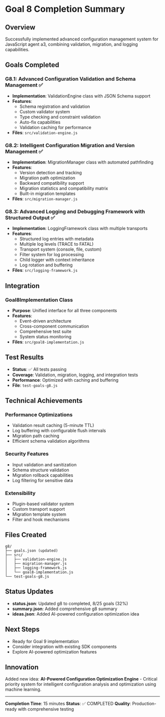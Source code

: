 # Goal 8 Completion Summary

## Overview
Successfully implemented advanced configuration management system for JavaScript agent a3, combining validation, migration, and logging capabilities.

## Goals Completed

### G8.1: Advanced Configuration Validation and Schema Management ✅
- **Implementation**: ValidationEngine class with JSON Schema support
- **Features**: 
  - Schema registration and validation
  - Custom validator system
  - Type checking and constraint validation
  - Auto-fix capabilities
  - Validation caching for performance
- **Files**: `src/validation-engine.js`

### G8.2: Intelligent Configuration Migration and Version Management ✅
- **Implementation**: MigrationManager class with automated pathfinding
- **Features**:
  - Version detection and tracking
  - Migration path optimization
  - Backward compatibility support
  - Migration statistics and compatibility matrix
  - Built-in migration templates
- **Files**: `src/migration-manager.js`

### G8.3: Advanced Logging and Debugging Framework with Structured Output ✅
- **Implementation**: LoggingFramework class with multiple transports
- **Features**:
  - Structured log entries with metadata
  - Multiple log levels (TRACE to FATAL)
  - Transport system (console, file, custom)
  - Filter system for log processing
  - Child logger with context inheritance
  - Log rotation and buffering
- **Files**: `src/logging-framework.js`

## Integration

### Goal8Implementation Class
- **Purpose**: Unified interface for all three components
- **Features**:
  - Event-driven architecture
  - Cross-component communication
  - Comprehensive test suite
  - System status monitoring
- **Files**: `src/goal8-implementation.js`

## Test Results
- **Status**: ✅ All tests passing
- **Coverage**: Validation, migration, logging, and integration tests
- **Performance**: Optimized with caching and buffering
- **File**: `test-goals-g8.js`

## Technical Achievements

### Performance Optimizations
- Validation result caching (5-minute TTL)
- Log buffering with configurable flush intervals
- Migration path caching
- Efficient schema validation algorithms

### Security Features
- Input validation and sanitization
- Schema structure validation
- Migration rollback capabilities
- Log filtering for sensitive data

### Extensibility
- Plugin-based validator system
- Custom transport support
- Migration template system
- Filter and hook mechanisms

## Files Created
```
g8/
├── goals.json (updated)
├── src/
│   ├── validation-engine.js
│   ├── migration-manager.js
│   ├── logging-framework.js
│   └── goal8-implementation.js
└── test-goals-g8.js
```

## Status Updates
- **status.json**: Updated g8 to completed, 8/25 goals (32%)
- **summary.json**: Added comprehensive g8 summary
- **ideas.json**: Added AI-powered configuration optimization idea

## Next Steps
- Ready for Goal 9 implementation
- Consider integration with existing SDK components
- Explore AI-powered optimization features

## Innovation
Added new idea: **AI-Powered Configuration Optimization Engine** - Critical priority system for intelligent configuration analysis and optimization using machine learning.

---
**Completion Time**: 15 minutes
**Status**: ✅ COMPLETED
**Quality**: Production-ready with comprehensive testing

